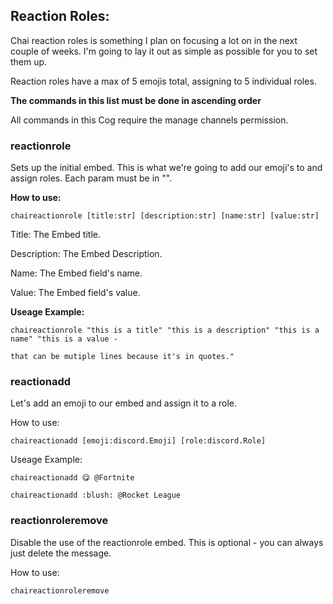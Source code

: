 ## Reaction Roles:
Chai reaction roles is something I plan on focusing a lot on in the next couple of weeks. I'm going to lay it out as simple as possible for you to set them up. 

Reaction roles have a max of 5 emojis total, assigning to 5 individual roles.

**The commands in this list must be done in ascending order**

All commands in this Cog require the manage channels permission.

### **reactionrole**
Sets up the initial embed. This is what we're going to add our emoji's to and assign roles. Each param must be in "".

**How to use:**
```
chaireactionrole [title:str] [description:str] [name:str] [value:str]
```
Title: The Embed title.

Description: The Embed Description.

Name: The Embed field's name.

Value: The Embed field's value.

**Useage Example:**
```
chaireactionrole "this is a title" "this is a description" "this is a name" "this is a value -

that can be mutiple lines because it's in quotes."
```

### **reactionadd**
Let's add an emoji to our embed and assign it to a role. 

How to use:
```
chaireactionadd [emoji:discord.Emoji] [role:discord.Role]
```

Useage Example:
```
chaireactionadd 😋 @Fortnite

chaireactionadd :blush: @Rocket League
```

### **reactionroleremove**
Disable the use of the reactionrole embed. This is optional - you can always just delete the message.

How to use:
```
chaireactionroleremove
```